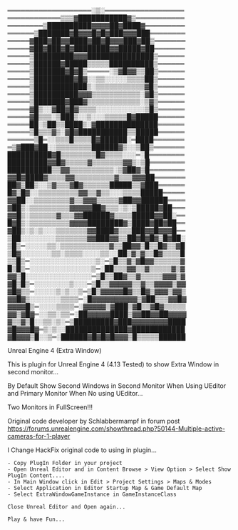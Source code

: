 ═══════════════════░▒░══════════════════ ════════════▒▒▒▓███████████▓▒═══════════ ════════▒██████████▓▓▓▓██▓████▓═════════ ══════▒███████▓█▓▓▓█▓█▓███▓▓▓███════════ ═════▓███▓██▓▓████▓██▓█▓▓▓███▓██▒═══════ ═════▓██▓███▓█▓████████▓▓█████▓██═══════ ═════▒█████████▓▓▓███████████████▒══════ ═════▒██████▓█████▒▒▒▒▒██████████▒══════ ═════▒███████▓█▓█▒═════░▒▓█▓▓▒▒██▒══════ ═════▒█████████▓█▓░░▒▒░░░░░▒▒▒▒██▒══════ ═════▒████████████▒░▒▒▒▒▒▒▒▒▒▒▒▓█▒══════ ═════▒██████████▓▓▓▒▒▒▒▒▒▒▒▒▒▒░▓█▒══════ ═════▒███████▓███▓▒▒▒▒▒▒▒▒▒▒▒▒░▒▓▒══════ ═════▓█▒░░▓██▓█▓▒▒▒▒░░░░░░░░░░░▒█▒══════ ═════▓█▒▒▒░▒███▒░░▒░░░▒▒▒▒▒█▓█████══════ ═════██░▒██▒▒████▒░▓██████████████══════ ═════▒█▒▒▒▓▒░▓█▓███████████▒▒█████══════ ══════▒█═░░▒▒▒█▒▒▒▒█▓██████░═████═══════ ═▒▓███▓██░░▒▒▒▒▒▒▒▒██████▓▒░░▒██▒═══════ ██████████▓█▒▒▒▒▒▒▒▒█▓▒▒▒▒░░░═░█════════ █████████▓▓█▓▒▒▒▒▒▓▒▒▒▒▒▒▒▓▓▒░▒█════════ ██████████▒▒▓▓▒▒▒▒▒▒▒▒▒▒░▒▓██▓▒█════════ ▓▓█▓████▓▒▒▒▒▓▓▒▒▒▒▒▒▒▒▒▓▒▒▒▓▓▓██═══════ ██▓▒██▒░░▒▓▒▒▒▓█▓▒▒▒▒▒▒█████▒▒▓███══════ █▓▒█▓░░▒▒▒▒▒▒▒▒▒▓▓▒▒▓▒▒░░░▒▒▒▒█████═════ ▓▓██░░▒▒▒▒▒▒▒▒▓▒▒▓▓▓▒▒▒▒▒▓██▓▓██████════ ▓██▒░▒▒▒▒▒▒▒▒▒▓▓▓▓▓██▓▒▒▒░▒░▒█████▓██═══ ▓▓█▒░▒▒▒▒▒▒▓▒▒▒▓▓██████▓▒▒▒▒█████▓▓██░══ █▓█▒░▒▒▒▒▒▒▒▒▒▓▓▓▓████████▓▒████▓██▓██══ ▓██▒░▒░▒░░░▒▒▒▒▒▒▒▓▓████▓▒▒▒███▓▓█▓▓▓█══ ▒██░░░░░░░░▒▒▒▒▒▒▒▓▓███▓▓▒▒██▓█▓█▓▒█▓██░ ▒█▒═░░░░░▒▒░▒▒▒▒▒▒▒▒▒▒▒▓▒▒██▓▓▒█▒▒█▓▒▒▓█ ▒█▓░░░░░░░▒▒░▒▒▒▒░░░░▒▒░░██▒▓▒▓▒▒█▓▒▒▒▒█ ▒▒█▒═░░░░░░░░░░░░░░░▒░═▒█▒▒▓▒▓█▓▓▒▒▒▒▒▒▓ █▒█▒═░░░░░░░░░░░░░░▒═░██▒▒▒▓▓▒▒▓▒▒▒▒▒▓▒▓ ▓▓▒█░░░░░░░░░░░░░░░═▒█▒▒██▓▒▒▓▒▒▒▒▒▓▓▓▒▓ ▓█▒█▒═░░░░░░░░▒░░░═▒█▒▒▓▓▓▓▓▒▒▓▒▒▓▓▓▓▒▓▓ ▓█▓▒▒═░░░░░▒░▒░░▒═▒█▒▓▓▓▓▓█▓▒▒█▓▒▓▓▓▒▓▓▒ ▓▓█▓▒░░░░░░░▒▒▒▒═░█▓▓▓▓▓▓▓▓▓▓▒▓██▒▒▒▓▓█▓ ▓▓▓▓█▒═░░░░▒▒▒▒═░▓▓▓▓▓▒▓███▒▓█▒▒▓█▓▒▒▒▒▒ ▓▓▒▓█▓═░░▒▒░▒▒═░██▓▓▓▓▓████▒▓▓██▓▓██▓▓▓▓ ▓▒▒▓▒█░░▒▒░▒░═▒█████████▓███▓▓▓▓▓▓▓▓████ ▓█▓▓▓█▓═▒░▒░░██████████████▓████████████ ▓█▓▓▓▒█░░▒═░██████▓█▓█▓█▓▓▓▒█▒▒▒▒▒██████


Unreal Engine 4 (Extra Window)

This is plugin for Unreal Engine 4 (4.13 Tested) to show Extra Window in second monitor...

By Default Show Second Windows in Second Monitor When Using UEditor and Primary Monitor When No using UEditor...

Two Monitors in FullScreen!!!

Original code developer by Schlabbermampf in forum post https://forums.unrealengine.com/showthread.php?50144-Multiple-active-cameras-for-1-player

I Change  HackFix original code to using in plugin...

    - Copy PlugIn Folder in your project 
	- Open Unreal Editor and in Content Browse > View Option > Select Show PlugIn Content....
	- In Main Window click in Edit > Project Settings > Maps & Modes
	- Select Application in Editor Startup Map & Game Default Map
	- Select ExtraWindowGameInstance in GameInstanceClass
	
	Close Unreal Editor and Open again...
	
	Play & have Fun...
